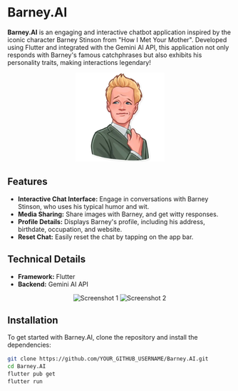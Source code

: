 # Barney.AI

**Barney.AI** is an engaging and interactive chatbot application inspired by the iconic character Barney Stinson from "How I Met Your Mother". Developed using Flutter and integrated with the Gemini AI API, this application not only responds with Barney's famous catchphrases but also exhibits his personality traits, making interactions legendary!

<p align="center">
  <img src="assets/images/barney.png" alt="Barney Stinson" width="200" />
</p>

## Features

- **Interactive Chat Interface:** Engage in conversations with Barney Stinson, who uses his typical humor and wit.
- **Media Sharing:** Share images with Barney, and get witty responses.
- **Profile Details:** Displays Barney's profile, including his address, birthdate, occupation, and website.
- **Reset Chat:** Easily reset the chat by tapping on the app bar.

## Technical Details

- **Framework:** Flutter
- **Backend:** Gemini AI API

<p align="center">
  <img src="https://github.com/xajxatel/Barney.AI/assets/137952206/5b258ff4-8371-4621-81df-270674ea572c" alt="Screenshot 1" width="400"/>
  <img src="https://github.com/xajxatel/Barney.AI/assets/137952206/c13f2355-3074-4840-bd56-c9756fe405d7" alt="Screenshot 2" width="400"/>
</p>

## Installation

To get started with Barney.AI, clone the repository and install the dependencies:

```bash
git clone https://github.com/YOUR_GITHUB_USERNAME/Barney.AI.git
cd Barney.AI
flutter pub get
flutter run

